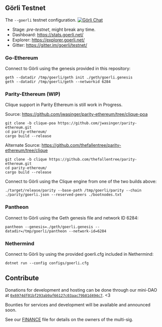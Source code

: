 ## Görli Testnet
The `--goerli` testnet configuration. [![Görli Chat](https://badges.gitter.im/gitterHQ/gitter.png)](https://gitter.im/goerli/testnet)

- Stage: _pre-testnet_, might break any time.
- Dashboard: https://stats.goerli.net/
- Explorer: https://explorer.goerli.net/
- Gitter: https://gitter.im/goerli/testnet/

### Go-Ethereum

Connect to Görli using the genesis provided in this repository:

```
geth --datadir /tmp/goerli/geth init ./geth/goerli.genesis
geth --datadir /tmp/goerli/geth --networkid 6284
```

### Parity-Ethereum (WIP)

Clique support in Parity Ethereum is still work in Progress.

Source: https://github.com/jwasinger/parity-ethereum/tree/clique-poa

```
git clone -b clique-poa https://github.com/jwasinger/parity-ethereum.git
cd parity-ethereum/
cargo build --release
```

Alternate Source: https://github.com/thefallentree/parity-ethereum/tree/clique

```
git clone -b clique https://github.com/thefallentree/parity-ethereum.git
cd parity-ethereum/
cargo build --release
```

Connect to Görli using the Clique engine from one of the two builds above:

```
./target/release/parity --base-path /tmp/goerli/parity --chain ./parity/goerli.json --reserved-peers ./bootnodes.txt
```


### Pantheon

Connect to Görli using the Geth genesis file and network ID 6284:

```
pantheon --genesis=./geth/goerli.genesis --datadir=/tmp/goerli/pantheon --network-id=6284
```

### Nethermind

Connect to Görli by using the provided goerli.cfg included in Nethermind:

```
dotnet run --config configs/goerli.cfg
```

## Contribute

Donations for development and hosting can be done through our mini-DAO at [`0x6974df01bf293ab9af66127c03aac79b81d494c7`](https://etherscan.io/address/0x6974df01bf293ab9af66127c03aac79b81d494c7). <3

Bounties for services and development will be available and announced soon.

See our [FINANCE](FINANCE.md) file for details on the owners of the multi-sig. 
